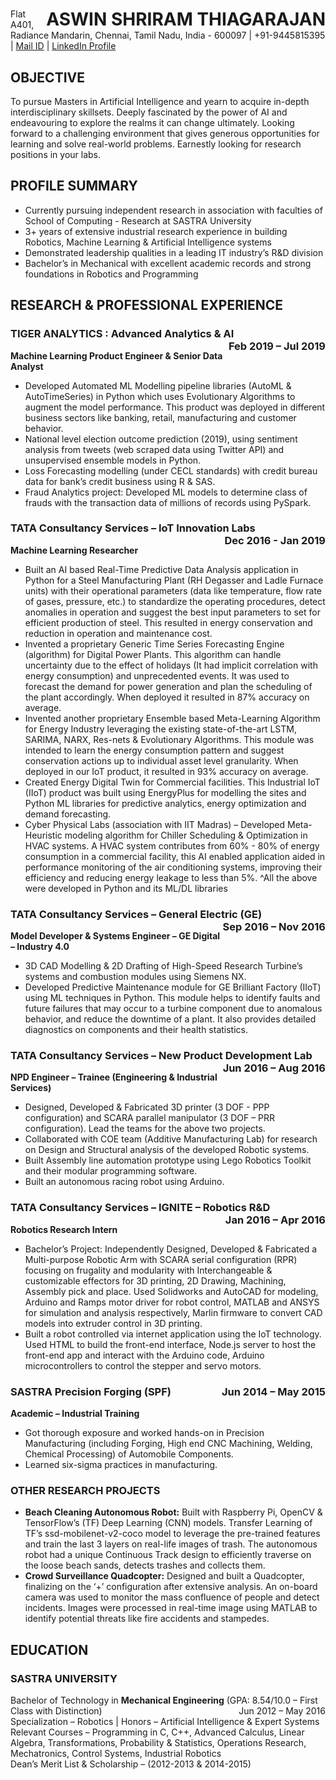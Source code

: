 # <object align = "right"> **ASWIN SHRIRAM THIAGARAJAN** </object>
Flat A401, Radiance Mandarin, Chennai, Tamil Nadu, India - 600097  |  +91-9445815395 | [Mail ID](aswin.shriramt@gmail.com) | [LinkedIn Profile](https://www.linkedin.com/in/aswin-shriram-t-a4097043)

## OBJECTIVE
To pursue Masters in Artificial Intelligence and yearn to acquire in-depth interdisciplinary skillsets. Deeply fascinated by the power of AI and endeavouring to explore the realms it can change ultimately. Looking forward to a challenging environment that gives generous opportunities for learning and solve real-world problems. Earnestly looking for research positions in your labs.

## PROFILE SUMMARY
- Currently pursuing independent research in association with faculties of School of Computing - Research at SASTRA University
-	3+ years of extensive industrial research experience in building Robotics, Machine Learning & Artificial Intelligence systems
-	Demonstrated leadership qualities in a leading IT industry’s R&D division 
-	Bachelor’s in Mechanical with excellent academic records and strong foundations in Robotics and Programming

## RESEARCH & PROFESSIONAL EXPERIENCE	
### TIGER ANALYTICS : Advanced Analytics & AI <object align = "right"> Feb 2019 – Jul 2019 </object>
**Machine Learning Product Engineer & Senior Data Analyst**	
-	Developed Automated ML Modelling pipeline libraries (AutoML & AutoTimeSeries) in Python which uses Evolutionary Algorithms to augment the model performance. This product was deployed in different business sectors like banking, retail,  manufacturing and customer behavior.
-	National level election outcome prediction (2019), using sentiment analysis from tweets (web scraped data using Twitter API) and unsupervised ensemble models in Python.
-	Loss Forecasting modelling (under CECL standards) with credit bureau data for bank’s credit business using R & SAS.
-	Fraud Analytics project: Developed ML models to determine class of frauds with the transaction data of millions of records using PySpark.

### TATA Consultancy Services – IoT Innovation Labs <object align = "right"> Dec 2016 - Jan 2019 </object>
**Machine Learning Researcher**
-	Built an AI based Real-Time Predictive Data Analysis application in Python for a Steel Manufacturing Plant (RH Degasser and Ladle Furnace units) with their operational parameters (data like temperature, flow rate of gases, pressure, etc.) to standardize the operating procedures, detect anomalies in operation and suggest the best input parameters to set for efficient production of steel. This resulted in energy conservation and reduction in operation and maintenance cost.
-	Invented a proprietary Generic Time Series Forecasting Engine (algorithm) for Digital Power Plants. This algorithm can handle uncertainty due to the effect of holidays (It had implicit correlation with energy consumption) and unprecedented events. It was used to forecast the demand for power generation and plan the scheduling of the plant accordingly. When deployed it resulted in 87% accuracy on average.
-	Invented another proprietary Ensemble based Meta-Learning Algorithm for Energy Industry leveraging the existing state-of-the-art LSTM, SARIMA, NARX, Res-nets & Evolutionary Algorithms. This module was intended to learn the energy consumption pattern and suggest conservation actions up to individual asset level granularity. When deployed in our IoT product, it resulted in 93% accuracy on average.
-	Created Energy Digital Twin for Commercial facilities. This Industrial IoT (IIoT) product was built using EnergyPlus for modelling the sites and Python ML libraries for predictive analytics, energy optimization and demand forecasting. 
-	Cyber Physical Labs (association with IIT Madras) – Developed Meta-Heuristic modeling algorithm for Chiller Scheduling & Optimization in HVAC systems. A HVAC system contributes from 60% - 80% of energy consumption in a commercial facility, this AI enabled application aided in performance monitoring of the air conditioning systems, improving their efficiency and reducing energy leakage to less than 5%.
^All the above were developed in Python and its ML/DL libraries

### TATA Consultancy Services – General Electric (GE) <object align = "right"> Sep 2016 – Nov 2016 </object>
**Model Developer & Systems Engineer – GE Digital – Industry 4.0**	
-	3D CAD Modelling & 2D Drafting of High-Speed Research Turbine’s systems and combustion modules using Siemens NX.
-	Developed Predictive Maintenance module for GE Brilliant Factory (IIoT) using ML techniques in Python. This module helps to identify faults and future failures that may occur to a turbine component due to anomalous behavior, and reduce the downtime of a plant. It also provides detailed diagnostics on components and their health statistics.

### TATA Consultancy Services – New Product Development Lab <object align = "right"> Jun 2016 – Aug 2016 </object>
**NPD Engineer – Trainee (Engineering & Industrial Services)**
-	Designed, Developed & Fabricated 3D printer (3 DOF - PPP configuration) and SCARA parallel manipulator (3 DOF – PRR configuration). Lead the teams for the above two projects.
-	Collaborated with COE team (Additive Manufacturing Lab) for research on Design and Structural analysis of the developed Robotic systems.
-	Built Assembly line automation prototype using Lego Robotics Toolkit and their modular programming software.
-	Built an autonomous racing robot using Arduino.

### TATA Consultancy Services – IGNITE – Robotics R&D <object align = "right"> Jan 2016 – Apr 2016 </object>
**Robotics Research Intern**
-	Bachelor’s Project: Independently Designed, Developed & Fabricated a Multi-purpose Robotic Arm with SCARA serial configuration (RPR) focusing on frugality and modularity with Interchangeable & customizable effectors for 3D printing, 2D Drawing, Machining, Assembly pick and place. Used Solidworks and AutoCAD for modeling, Arduino and Ramps motor driver for robot control, MATLAB and ANSYS for simulation and analysis respectively, Marlin firmware to convert CAD models into extruder control in 3D printing.
-	Built a robot controlled via internet application using the IoT technology. Used HTML to build the front-end interface, Node.js server to host the front-end app and interact with the Arduino code, Arduino microcontrollers to control the stepper and servo motors.

### SASTRA Precision Forging (SPF) <object align = "right"> Jun 2014 – May 2015 </object>
**Academic – Industrial Training**
-	Got thorough exposure and worked hands-on in Precision Manufacturing (including Forging, High end CNC Machining, Welding, Chemical Processing) of Automobile Components.
-	Learned six-sigma practices in manufacturing.

### OTHER RESEARCH PROJECTS
- **Beach Cleaning Autonomous Robot:** Built with Raspberry Pi, OpenCV & TensorFlow’s (TF) Deep Learning (CNN) models. Transfer Learning of TF’s ssd-mobilenet-v2-coco model to leverage the pre-trained features and train the last 3 layers on real-life images of trash. The autonomous robot had a unique Continuous Track design to efficiently traverse on the loose beach sands, detects trashes and collects them.
- **Crowd Surveillance Quadcopter:** Designed and built a Quadcopter, finalizing on the ‘+’ configuration after extensive analysis. An on-board camera was used to monitor the mass confluence of people and detect incidents. Images were processed in real-time image using MATLAB to identify potential threats like fire accidents and stampedes.

## EDUCATION
### SASTRA UNIVERSITY
Bachelor of Technology in **Mechanical Engineering** (GPA: 8.54/10.0 – First Class with Distinction) <object align = "right"> Jun 2012 – May 2016 </object>
<br> Specialization – Robotics | Honors – Artificial Intelligence & Expert Systems
<br> Relevant Courses – Programming in C, C++, Advanced Calculus, Linear Algebra, Transformations, Probability & Statistics, Operations Research, Mechatronics, Control Systems, Industrial Robotics
<br> Dean’s Merit List & Scholarship – (2012-2013 & 2014-2015)
